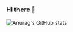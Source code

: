 ### Hi there 👋

![Anurag's GitHub stats](https://github-readme-stats.vercel.app/api?username=swhan0329&show_icons=true&theme=gruvbox)

<!--
**swhan0329/swhan0329** is a ✨ _special_ ✨ repository because its `README.md` (this file) appears on your GitHub profile.

Here are some ideas to get you started:

- 🔭 I’m currently working on ...
- 🌱 I’m currently learning ...
- 👯 I’m looking to collaborate on ...
- 🤔 I’m looking for help with ...
- 💬 Ask me about ...
- 📫 How to reach me: ...
- 😄 Pronouns: ...
- ⚡ Fun fact: ...
-->

